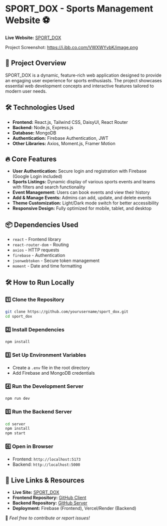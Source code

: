# SPORT_DOX - Sports Management Website ⚽

**Live Website:** [SPORT_DOX](https://assignment-10-5f7fc.web.app/)

Project Screenshot: https://i.ibb.co.com/VWXWYvbK/image.png

## 📌 Project Overview
SPORT_DOX is a dynamic, feature-rich web application designed to provide an engaging user experience for sports enthusiasts. The project showcases essential web development concepts and interactive features tailored to modern user needs.

## 🛠 Technologies Used
- **Frontend:** React.js, Tailwind CSS, DaisyUI, React Router
- **Backend:** Node.js, Express.js
- **Database:** MongoDB
- **Authentication:** Firebase Authentication, JWT
- **Other Libraries:** Axios, Moment.js, Framer Motion

## 🔥 Core Features
- **User Authentication:** Secure login and registration with Firebase (Google Login included)
- **Sports Listings:** Dynamic display of various sports events and teams with filters and search functionality
- **Event Management:** Users can book events and view their history
- **Add & Manage Events:** Admins can add, update, and delete events
- **Theme Customization:** Light/Dark mode switch for better accessibility
- **Responsive Design:** Fully optimized for mobile, tablet, and desktop

## 📦 Dependencies Used
- `react` - Frontend library
- `react-router-dom` - Routing
- `axios` - HTTP requests
- `firebase` - Authentication
- `jsonwebtoken` - Secure token management
- `moment` - Date and time formatting

## 🛠 How to Run Locally
### 1️⃣ Clone the Repository
```sh
git clone https://github.com/yourusername/sport_dox.git
cd sport_dox
```

### 2️⃣ Install Dependencies
```sh
npm install
```

### 3️⃣ Set Up Environment Variables
- Create a `.env` file in the root directory
- Add Firebase and MongoDB credentials

### 4️⃣ Run the Development Server
```sh
npm run dev
```

### 5️⃣ Run the Backend Server
```sh
cd server
npm install
npm start
```

### 6️⃣ Open in Browser
- Frontend: `http://localhost:5173`
- Backend: `http://localhost:5000`

## 🔗 Live Links & Resources
- **Live Site:** [SPORT_DOX](https://assignment-10-5f7fc.web.app/)
- **Frontend Repository:** [GitHub Client]([https://github.com/yourusername/sport_dox-client](https://github.com/shahadat513/Sport-Dox-Client))
- **Backend Repository:** [GitHub Server]([https://github.com/yourusername/sport_dox-server](https://github.com/shahadat513/Sport-Dox-Server))
- **Deployment:** Firebase (Frontend), Vercel/Render (Backend)

🚀 *Feel free to contribute or report issues!*

